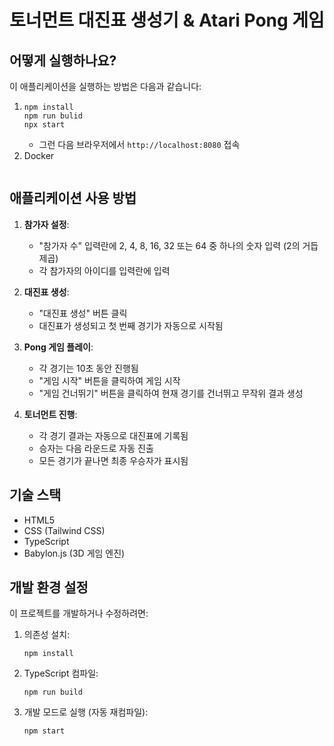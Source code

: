 # 토너먼트 대진표 생성기 & Atari Pong 게임

## 어떻게 실행하나요?

이 애플리케이션을 실행하는 방법은 다음과 같습니다:

1. 
     ```
     npm install
     npm run bulid
     npx start
     ```
   - 그런 다음 브라우저에서 `http://localhost:8080` 접속
2. Docker
      ```
      
      ```

## 애플리케이션 사용 방법

1. **참가자 설정**:
   - "참가자 수" 입력란에 2, 4, 8, 16, 32 또는 64 중 하나의 숫자 입력 (2의 거듭제곱)
   - 각 참가자의 아이디를 입력란에 입력

2. **대진표 생성**:
   - "대진표 생성" 버튼 클릭
   - 대진표가 생성되고 첫 번째 경기가 자동으로 시작됨

3. **Pong 게임 플레이**:
   - 각 경기는 10초 동안 진행됨
   - "게임 시작" 버튼을 클릭하여 게임 시작
   - "게임 건너뛰기" 버튼을 클릭하여 현재 경기를 건너뛰고 무작위 결과 생성

4. **토너먼트 진행**:
   - 각 경기 결과는 자동으로 대진표에 기록됨
   - 승자는 다음 라운드로 자동 진출
   - 모든 경기가 끝나면 최종 우승자가 표시됨

## 기술 스택

- HTML5
- CSS (Tailwind CSS)
- TypeScript
- Babylon.js (3D 게임 엔진)

## 개발 환경 설정

이 프로젝트를 개발하거나 수정하려면:

1. 의존성 설치:
   ```
   npm install
   ```

2. TypeScript 컴파일:
   ```
   npm run build
   ```

3. 개발 모드로 실행 (자동 재컴파일):
   ```
   npm start
   ```
